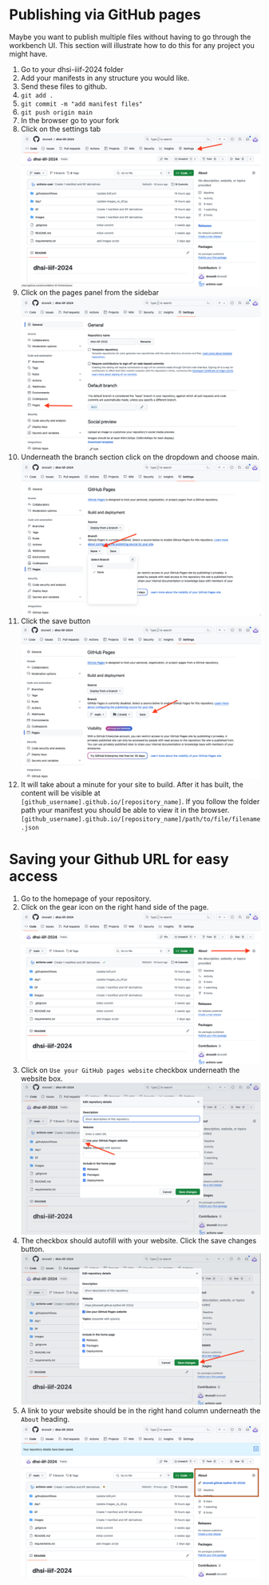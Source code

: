 # Publishing via GitHub pages
Maybe you want to publish multiple files without having to go through the workbench UI. This section will illustrate how to do this for any project you might have.

1. Go to your dhsi-iiif-2024 folder
2. Add your manifests in any structure you would like.
3. Send these files to github.
4. `git add .`
5. `git commit -m "add manifest files"`
6. `git push origin main`
7. In the browser go to your fork
8. Click on the settings tab
![](imgs/1-github-publishing.png)
9. Click on the pages panel from the sidebar
![](imgs/2-github-publishing.png)
10. Underneath the branch section click on the dropdown and choose main.
![](imgs/3-github-publishing.png)
11. Click the save button
![](imgs/4-github-publishing.png)
12. It will take about a minute for your site to build. After it has built, the content will be visible at `[github_username].github.io/[repository_name]`. If you follow the folder path your manifest you should be able to view it in the browser. `[github_username].github.io/[repository_name]/path/to/file/filename.json`


# Saving your Github URL for easy access
1. Go to the homepage of your repository.
2. Click on the gear icon on the right hand side of the page.
![](imgs/5-github-publishing.png)
3. Click on `Use your GitHub pages website` checkbox underneath the website box.
![](imgs/6-github-publishing.png)
4. The checkbox should autofill with your website. Click the save changes button.
![](imgs/7-github-publishing.png)
5. A link to your website should be in the right hand column underneath the `About` heading.
![](imgs/8-github-publishing.png)
